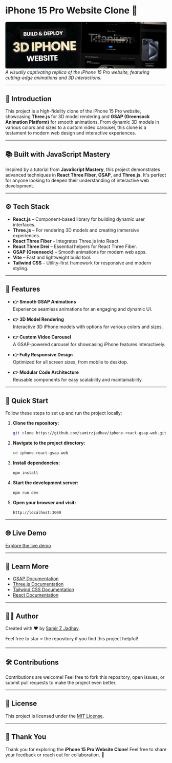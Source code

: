 # iPhone 15 Pro Website Clone 🚀

![iPhone 15 Pro Hero](./src/assets/images/iPhone-website.png)  
_A visually captivating replica of the iPhone 15 Pro website, featuring cutting-edge animations and 3D interactions._

---

## 🤖 Introduction

This project is a high-fidelity clone of the iPhone 15 Pro website, showcasing **Three.js** for 3D model rendering and **GSAP (Greensock Animation Platform)** for smooth animations. From dynamic 3D models in various colors and sizes to a custom video carousel, this clone is a testament to modern web design and interactive experiences.

---

## 📚 Built with JavaScript Mastery

Inspired by a tutorial from **JavaScript Mastery**, this project demonstrates advanced techniques in **React Three Fiber**, **GSAP**, and **Three.js**. It's perfect for anyone looking to deepen their understanding of interactive web development.

---

## ⚙️ Tech Stack

- **React.js** – Component-based library for building dynamic user interfaces.
- **Three.js** – For rendering 3D models and creating immersive experiences.
- **React Three Fiber** – Integrates Three.js into React.
- **React Three Drei** – Essential helpers for React Three Fiber.
- **GSAP (Greensock)** – Smooth animations for modern web apps.
- **Vite** – Fast and lightweight build tool.
- **Tailwind CSS** – Utility-first framework for responsive and modern styling.

---

## 🔋 Features

- **👉 Smooth GSAP Animations**  
  Experience seamless animations for an engaging and dynamic UI.

- **👉 3D Model Rendering**  
  Interactive 3D iPhone models with options for various colors and sizes.

- **👉 Custom Video Carousel**  
  A GSAP-powered carousel for showcasing iPhone features interactively.

- **👉 Fully Responsive Design**  
  Optimized for all screen sizes, from mobile to desktop.

- **👉 Modular Code Architecture**  
  Reusable components for easy scalability and maintainability.

---

## 🤸 Quick Start

Follow these steps to set up and run the project locally:

1. **Clone the repository:**

   ```bash
   git clone https://github.com/samirzjadhav/iphone-react-gsap-web.git
   ```

2. **Navigate to the project directory:**

   ```bash
   cd iphone-react-gsap-web
   ```

3. **Install dependencies:**

   ```bash
   npm install
   ```

4. **Start the development server:**

   ```bash
   npm run dev
   ```

5. **Open your browser and visit:**
   ```
   http://localhost:3000
   ```

---

## 🌐 Live Demo

[Explore the live demo](https://github.com/samirzjadhav/iphone-react-gsap-web)

---

## 📖 Learn More

- [GSAP Documentation](https://greensock.com/docs/)
- [Three.js Documentation](https://threejs.org/docs/)
- [Tailwind CSS Documentation](https://tailwindcss.com/docs)
- [React Documentation](https://reactjs.org/docs/getting-started.html)

---

## 👨‍💻 Author

Created with ❤️ by [Samir Z Jadhav](https://samirj.vercel.app/).

Feel free to star ⭐ the repository if you find this project helpful!

---

## 🛠️ Contributions

Contributions are welcome! Feel free to fork this repository, open issues, or submit pull requests to make the project even better.

---

## 📄 License

This project is licensed under the [MIT License](LICENSE).

---

## 🙌 Thank You

Thank you for exploring the **iPhone 15 Pro Website Clone**!
Feel free to share your feedback or reach out for collaboration. 🚀


